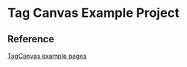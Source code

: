# Tag Canvas Example Project

## Reference
[TagCanvas example pages](https://www.goat1000.com/tagcanvas-examples.php)
